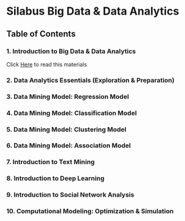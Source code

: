 # Silabus Big Data & Data Analytics

## Table of Contents
### 1. Introduction to Big Data & Data Analytics
Click [Here](https://github.com/db-telkomsby/bigdataanalytic/tree/main/Data%20Analytics%20Essentials) to read this materials
### 2. Data Analytics Essentials (Exploration & Preparation)
### 3. Data Mining Model: Regression Model
### 4. Data Mining Model: Classification Model
### 5. Data Mining Model: Clustering Model
### 6. Data Mining Model: Association Model
### 7. Introduction to Text Mining
### 8. Introduction to Deep Learning
### 9. Introduction to Social Network Analysis
### 10. Computational Modeling: Optimization & Simulation

